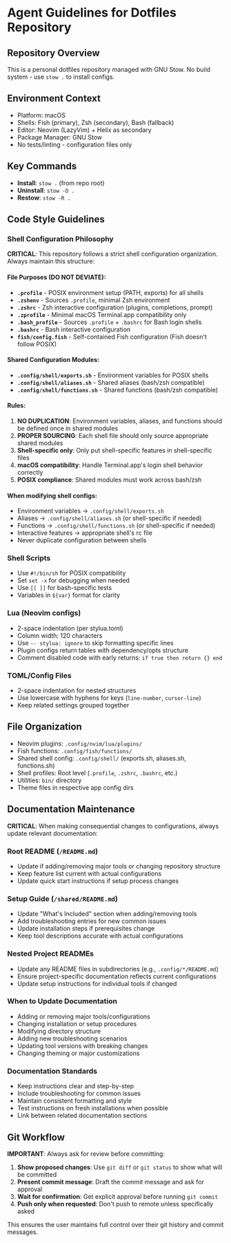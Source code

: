 # Agent Guidelines for Dotfiles Repository

## Repository Overview
This is a personal dotfiles repository managed with GNU Stow. No build system - use `stow .` to install configs.

## Environment Context
- Platform: macOS
- Shells: Fish (primary), Zsh (secondary), Bash (fallback)
- Editor: Neovim (LazyVim) + Helix as secondary
- Package Manager: GNU Stow
- No tests/linting - configuration files only

## Key Commands
- **Install**: `stow .` (from repo root)
- **Uninstall**: `stow -D .`
- **Restow**: `stow -R .`

## Code Style Guidelines

### Shell Configuration Philosophy

**CRITICAL**: This repository follows a strict shell configuration organization. Always maintain this structure:

#### File Purposes (DO NOT DEVIATE):
- **`.profile`** - POSIX environment setup (PATH, exports) for all shells
- **`.zshenv`** - Sources `.profile`, minimal Zsh environment
- **`.zshrc`** - Zsh interactive configuration (plugins, completions, prompt)
- **`.zprofile`** - Minimal macOS Terminal.app compatibility only
- **`.bash_profile`** - Sources `.profile` + `.bashrc` for Bash login shells
- **`.bashrc`** - Bash interactive configuration
- **`fish/config.fish`** - Self-contained Fish configuration (Fish doesn't follow POSIX)

#### Shared Configuration Modules:
- **`.config/shell/exports.sh`** - Environment variables for POSIX shells
- **`.config/shell/aliases.sh`** - Shared aliases (bash/zsh compatible)
- **`.config/shell/functions.sh`** - Shared functions (bash/zsh compatible)

#### Rules:
1. **NO DUPLICATION**: Environment variables, aliases, and functions should be defined once in shared modules
2. **PROPER SOURCING**: Each shell file should only source appropriate shared modules
3. **Shell-specific only**: Only put shell-specific features in shell-specific files
4. **macOS compatibility**: Handle Terminal.app's login shell behavior correctly
5. **POSIX compliance**: Shared modules must work across bash/zsh

#### When modifying shell configs:
- Environment variables → `.config/shell/exports.sh`
- Aliases → `.config/shell/aliases.sh` (or shell-specific if needed)
- Functions → `.config/shell/functions.sh` (or shell-specific if needed)
- Interactive features → appropriate shell's rc file
- Never duplicate configuration between shells

### Shell Scripts
- Use `#!/bin/sh` for POSIX compatibility
- Set `set -x` for debugging when needed
- Use `[[ ]]` for bash-specific tests
- Variables in `${var}` format for clarity

### Lua (Neovim configs)
- 2-space indentation (per stylua.toml)
- Column width: 120 characters  
- Use `-- stylua: ignore` to skip formatting specific lines
- Plugin configs return tables with dependency/opts structure
- Comment disabled code with early returns: `if true then return {} end`

### TOML/Config Files
- 2-space indentation for nested structures
- Use lowercase with hyphens for keys (`line-number`, `cursor-line`)
- Keep related settings grouped together

## File Organization
- Neovim plugins: `.config/nvim/lua/plugins/`
- Fish functions: `.config/fish/functions/`
- Shared shell config: `.config/shell/` (exports.sh, aliases.sh, functions.sh)
- Shell profiles: Root level (`.profile`, `.zshrc`, `.bashrc`, etc.)
- Utilities: `bin/` directory
- Theme files in respective app config dirs

## Documentation Maintenance

**CRITICAL**: When making consequential changes to configurations, always update relevant documentation:

### Root README (`/README.md`)
- Update if adding/removing major tools or changing repository structure
- Keep feature list current with actual configurations
- Update quick start instructions if setup process changes

### Setup Guide (`/shared/README.md`)
- Update "What's Included" section when adding/removing tools
- Add troubleshooting entries for new common issues
- Update installation steps if prerequisites change
- Keep tool descriptions accurate with actual configurations

### Nested Project READMEs
- Update any README files in subdirectories (e.g., `.config/*/README.md`)
- Ensure project-specific documentation reflects current configurations
- Update setup instructions for individual tools if changed

### When to Update Documentation
- Adding or removing major tools/configurations
- Changing installation or setup procedures
- Modifying directory structure
- Adding new troubleshooting scenarios
- Updating tool versions with breaking changes
- Changing theming or major customizations

### Documentation Standards
- Keep instructions clear and step-by-step
- Include troubleshooting for common issues
- Maintain consistent formatting and style
- Test instructions on fresh installations when possible
- Link between related documentation sections

## Git Workflow

**IMPORTANT**: Always ask for review before committing:

1. **Show proposed changes**: Use `git diff` or `git status` to show what will be committed
2. **Present commit message**: Draft the commit message and ask for approval
3. **Wait for confirmation**: Get explicit approval before running `git commit`
4. **Push only when requested**: Don't push to remote unless specifically asked

This ensures the user maintains full control over their git history and commit messages.